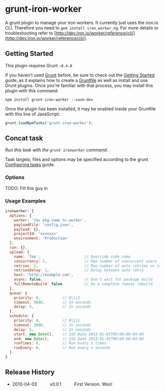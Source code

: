 # grunt-iron-worker

A grunt plugin to manage your iron workers. It currently just uses the iron.io CLI. Therefore you need to `gem install iron_worker_ng`. For more details or troubleshooting refer to [http://dev.iron.io/worker/reference/cli/](http://dev.iron.io/worker/reference/cli/).

## Getting Started
This plugin requires Grunt `~0.4.0`

If you haven't used [Grunt](http://gruntjs.com/) before, be sure to check out the [Getting Started](http://gruntjs.com/getting-started) guide, as it explains how to create a [Gruntfile](http://gruntjs.com/sample-gruntfile) as well as install and use Grunt plugins. Once you're familiar with that process, you may install this plugin with this command:

```shell
npm install grunt-iron-worker --save-dev
```

Once the plugin has been installed, it may be enabled inside your Gruntfile with this line of JavaScript:

```js
grunt.loadNpmTasks('grunt-iron-worker');
```




## Concat task
_Run this task with the `grunt ironworker` command._

Task targets, files and options may be specified according to the grunt [Configuring tasks](http://gruntjs.com/configuring-tasks) guide.

### Options

TODO: Fill this guy in

### Usage Examples

```js
ironworker: {
  options: {
    worker: '<%= pkg.name %>.worker',
    payloadFile: 'config.json',
    payload: {},
    projectId: 'xxxxxxx'
    environment: 'Production'
  },
  run: {},
  upload: {
    name: 'foo',                    // Override code name
    concurrency: 1,                 // Max number of concurrent users
    retries: 1,                     // Max number of auto retries on task fail
    retriesDelay: 1,                // Delay between auto retry
    host: 'http://example.com',
    async: false,                   // Don't wait for package build
    fullRemoteBuild: false          // Do a complete remote rebuild
  },
  queue: {
    priority: 0,          // 0|1|2
    timeout: 3600,        // In seconds
    delay: 5,             // In seconds
  },
  schedule: {
    priority: 0,          // 0|1|2
    timeout: 3600,        // In seconds
    delay: 5,             // In seconds
    start: new Date(),    // ISO Date 2013-01-01T00:00:00-04:00
    end: new Date(),      // ISO Date 2013-01-01T00:00:00-04:00
    runTimes: 0,          // Run every n times
    runEvery: 0,          // Run every n seconds
  }
}
```


## Release History

 * 2013-04-03   v0.0.1   First Version. Woo!